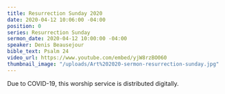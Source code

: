 ```yaml
---
title: Resurrection Sunday 2020
date: 2020-04-12 10:06:00 -04:00
position: 0
series: Resurrection Sunday
sermon_date: 2020-04-12 10:00:00 -04:00
speaker: Denis Beausejour
bible_text: Psalm 24
video_url: https://www.youtube.com/embed/yjW8rzBO060
thumbnail_image: "/uploads/Art%202020-sermon-resurrection-sunday.jpg"
---
```


Due to COVID-19, this worship service is distributed digitally.